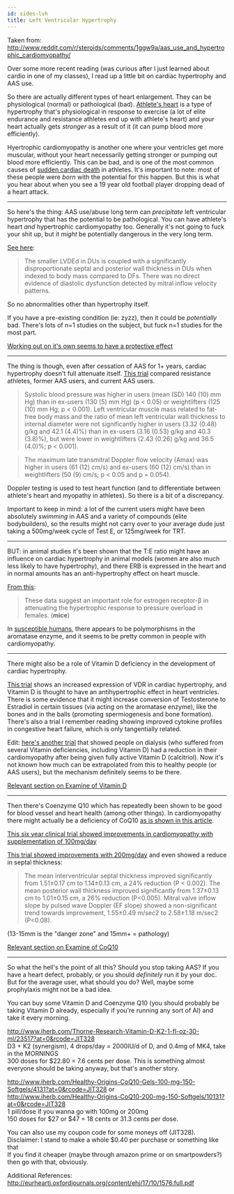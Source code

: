 ```yaml
---
id: sides-lvh
title: Left Ventricular Hypertrophy
---
```


Taken from: http://www.reddit.com/r/steroids/comments/1ggw9a/aas_use_and_hypertrophic_cardiomyopathy/

Over some more recent reading (was curious after I just learned about cardio in one of my classes), I read up a little bit on cardiac hypertrophy and AAS use.

So there are actually different types of heart enlargement. They can be physiological (normal) or pathological (bad). [Athlete's heart](http://en.wikipedia.org/wiki/Athlete%27s_heart) is a type of hypertrophy that's physiological in response to exercise (a lot of elite endurance and resistance athletes end up with athlete's heart) and your heart actually gets *stronger* as a result of it (it can pump blood more efficiently).

Hyertrophic cardiomyopathy is another one where your ventricles get more muscular, without your heart necessarily getting stronger or pumping out blood more efficiently. This can be bad, and is one of the most common causes of [sudden cardiac death](http://en.wikipedia.org/wiki/Sudden_cardiac_death) in athletes. It's important to note: most of these people were *born* with the potential for this happen. But this is what you hear about when you see a 19 year old football player dropping dead of a heart attack.

----------------

So here's the thing: AAS use/abuse long term can *precipitate* left ventricular hypertrophy that has the potential to be pathological. You can have athlete's heart *and* hypertrophic cardiomyopathy too. Generally it's not going to fuck your shit up, but it *might* be potentially dangerous in the very long term.

[See here](http://journals.lww.com/cjsportsmed/Abstract/1997/04000/Left_Ventricular_Size_and_Function_in_Elite.3.aspx):

> The smaller LVDEd in DUs is coupled with a significantly disproportionate septal and posterior wall thickness in DUs when indexed to body mass compared to DFs. There was no direct evidence of diastolic dysfunction detected by mitral inflow velocity patterns.

So no abnormalities other than hypertrophy itself.

If you have a pre-existing condition (ie: zyzz), then it could be *potentially* bad. There's lots of n=1 studies on the subject, but fuck n=1 studies for the most part.

[Working out on it's own seems to have a protective effect](http://www.sciencedirect.com/science/article/pii/S0002914901015855)

-------------------------

The thing is though, even after cessation of AAS for 1+ years, cardiac hypertrophy doesn't full attenuate itself. [This trial](http://heart.bmj.com/content/90/5/496.short) compared resistance athletes, former AAS users, and current AAS users.

> Systolic blood pressure was higher in users (mean (SD) 140 (10) mm Hg) than in ex-users (130 (5) mm Hg) (p < 0.05) or weightlifters (125 (10) mm Hg; p < 0.001). Left ventricular muscle mass related to fat-free body mass and the ratio of mean left ventricular wall thickness to internal diameter were not significantly higher in users (3.32 (0.48) g/kg and 42.1 (4.4)%) than in ex-users (3.16 (0.53) g/kg and 40.3 (3.8)%), but were lower in weightlifters (2.43 (0.26) g/kg and 36.5 (4.0)%; p < 0.001).

> The maximum late transmitral Doppler flow velocity (Amax) was higher in users (61 (12) cm/s) and ex-users (60 (12) cm/s) than in weightlifters (50 (9) cm/s; p < 0.05 and p  =  0.054). 

Doppler testing is used to test heart function (and to differentiate between athlete's heart and myopathy in athletes). So there is a bit of a discrepancy. 

Important to keep in mind: a lot of the current users might have been absolutely *swimming* in AAS and a variety of compounds (elite bodybuilders), so the results might not carry over to your average dude just taking a 500mg/week cycle of Test E, or 125mg/week for TRT.

--------------------------------

BUT: in animal studies it's been shown that the T:E ratio might have an influence on cardiac hypertrophy in animal models (women are also much less likely to have hypertrophy), and there ERB is expressed in the heart and in normal amounts has an anti-hypertrophy effect on heart muscle.

[From this](http://ajpheart.physiology.org/content/288/2/H469.short):

> These data suggest an important role for estrogen receptor-β in attenuating the hypertrophic response to pressure overload in females. (**mice**)

In [susceptible humans](http://www.sciencedirect.com/science/article/pii/S0022282808004537), there appears to be polymorphisms in the aromatase enzyme, and it seems to be pretty common in people with cardiomyopathy.

----------------------

There might also be a role of Vitamin D deficiency in the development of cardiac hypertrophy.

[This trial](http://hyper.ahajournals.org/content/52/6/1106.short) shows an increased expression of VDR in cardiac hypertrophy, and Vitamin D is thought to have an antihypertrophic effect in heart ventricles. There is some evidence that it might increase conversion of Testosterone to Estradiol in certain tissues (via acting on the aromatase enzyme), like the bones and in the balls (promoting spermiogenesis and bone formation). There's also a trial I remember reading showing improved cytokine profiles in congestive heart failure, which is only tangentially related.

Edit: [here's another trial](http://www.karger.com/Article/FullText/88295) that showed people on dialysis (who suffered from several Vitamin deficiencies, including Vitamin D) had a reduction in their cardiomyopathy after being given fully active Vitamin D (calcitriol). Now it's not known how much can be extrapolated from this to healthy people (or AAS users), but the mechanism definitely seems to be there.

[Relevant section on Examine of Vitamin D](http://examine.com/supplements/Vitamin+D/#summary13)

------------------------------------------------------

Then there's Coenzyme Q10 which has repeatedly been shown to be good for blood vessel and heart health (among other things). In cardiomyopathy there might actually be a deficiency of CoQ10 [as is shown in this article](http://www.pnas.org/content/82/3/901.short).

[This six year clinical trial showed improvements in cardiomyopathy with supplementation of 100mg/day](http://www.ncbi.nlm.nih.gov/pubmed/2276895)

[This trial showed improvements with 200mg/day](http://www.sciencedirect.com/science/article/pii/S009829979700006X) and even showed a reduce in septal thickness:

> The mean interventricular septal thickness improved significantly from 1.51±0.17 cm to 1.14±0.13 cm, a 24% reduction (P < 0.002). The mean posterior wall thickness improved significantly from 1.37±0.13 cm to 1.01±0.15 cm, a 26% reduction (P<0.005). Mitral valve inflow slope by pulsed wave Doppler (EF slope) showed a non-significant trend towards improvement, 1.55±0.49 m/sec2 to 2.58±1.18 m/sec2 (P<0.08). 

(13-15mm is the "danger zone" and 15mm+ = pathology)

[Relevant section on Examine of CoQ10](http://examine.com/supplements/Coenzyme+Q10/#summary5)

----------------------------------------------------

So what the hell's the point of all this? Should you stop taking AAS? If you have a heart defect, probably, or you should *definitely* run it by your doc. But for the average user, what should you do? Well, maybe some prophylaxis might not be a bad idea.

You can buy some Vitamin D and Coenzyme Q10 (you should probably be taking Vitamin D already, especially if you're running any sort of AI) and take it every morning.

http://www.iherb.com/Thorne-Research-Vitamin-D-K2-1-fl-oz-30-ml/23517?at=0&rcode=JIT328   
D3 + K2 (synergism), 4 drops/day = 2000IU/d of D, and 0.4mg of MK4, take in the MORNINGS    
300 doses for $22.80 = 7.6 cents per dose. This is something almost everyone should be taking anyway, but that's another story.

http://www.iherb.com/Healthy-Origins-CoQ10-Gels-100-mg-150-Softgels/4131?at=0&rcode=JIT328 or      
http://www.iherb.com/Healthy-Origins-CoQ10-200-mg-150-Softgels/10131?at=0&rcode=JIT328    
1 pill/dose if you wanna go with 100mg or 200mg    
150 doses for $27 or $47 = 18 cents or 31.3 cents per dose.

You can also use my coupon code for some moneys off (JIT328).  
Disclaimer: I stand to make a whole $0.40 per purchase or something like that  
If you find it cheaper (maybe through amazon prime or on smartpowders?) then go with that, obviously.

Additional References:  
http://eurheartj.oxfordjournals.org/content/ehj/17/10/1576.full.pdf